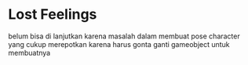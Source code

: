 # Lost Feelings

belum bisa di lanjutkan karena masalah dalam membuat pose character yang cukup merepotkan karena harus gonta ganti gameobject untuk membuatnya
